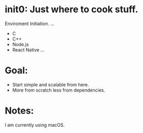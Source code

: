 # init0: Just where to cook stuff.
Enviroment Initiation.
...
+ C
+ C++
+ Node.js
+ React Native
...
# Goal:
- Start simple and scalable from here.
- More from scratch less from dependencies.

# Notes:
I am currently using macOS.
